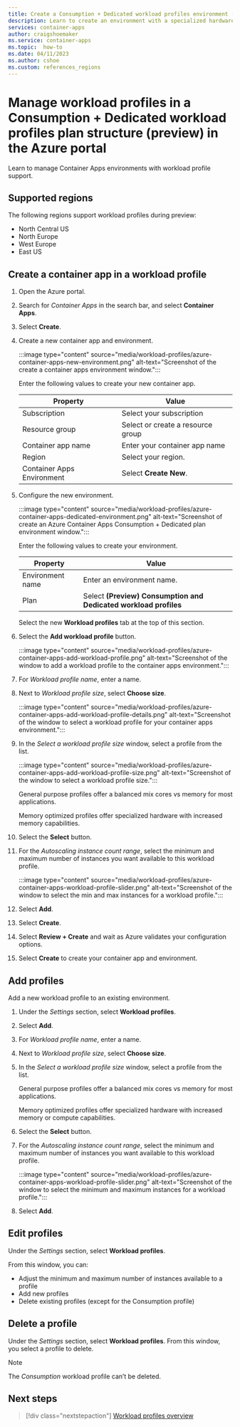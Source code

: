 ```yaml
---
title: Create a Consumption + Dedicated workload profiles environment (preview) in the Azure portal
description: Learn to create an environment with a specialized hardware profile in the Azure portal. 
services: container-apps
author: craigshoemaker
ms.service: container-apps
ms.topic:  how-to
ms.date: 04/11/2023
ms.author: cshoe
ms.custom: references_regions
---
```


# Manage workload profiles in a Consumption + Dedicated workload profiles plan structure (preview) in the Azure portal

Learn to manage Container Apps environments with workload profile support.

## Supported regions

The following regions support workload profiles during preview:

- North Central US
- North Europe
- West Europe
- East US

<a id="create"></a>

## Create a container app in a workload profile

1. Open the Azure portal.

1. Search for *Container Apps* in the search bar, and select **Container Apps**.

1. Select **Create**.

1. Create a new container app and environment.

    :::image type="content" source="media/workload-profiles/azure-container-apps-new-environment.png" alt-text="Screenshot of the create a container apps environment window.":::

    Enter the following values to create your new container app.

    | Property | Value |
    | --- | --- |
    | Subscription | Select your subscription |
    | Resource group | Select or create a resource group |
    | Container app name | Enter your container app name |
    | Region | Select your region. |
    | Container Apps Environment | Select **Create New**. |

1. Configure the new environment.

    :::image type="content" source="media/workload-profiles/azure-container-apps-dedicated-environment.png" alt-text="Screenshot of create an Azure Container Apps Consumption + Dedicated plan environment window.":::

    Enter the following values to create your environment.

    | Property | Value |
    | --- | --- |
    | Environment name | Enter an environment name. |
    | Plan | Select **(Preview) Consumption and Dedicated workload profiles** |
  
    Select the new **Workload profiles** tab at the top of this section.

1. Select the **Add workload profile** button.

    :::image type="content" source="media/workload-profiles/azure-container-apps-add-workload-profile.png" alt-text="Screenshot of the window to add a workload profile to the container apps environment.":::

1. For *Workload profile name*, enter a name.

1. Next to *Workload profile size*, select **Choose size**.

    :::image type="content" source="media/workload-profiles/azure-container-apps-add-workload-profile-details.png" alt-text="Screenshot of the window to select a workload profile for your container apps environment.":::

1. In the *Select a workload profile size* window, select a profile from the list.

    :::image type="content" source="media/workload-profiles/azure-container-apps-add-workload-profile-size.png" alt-text="Screenshot of the window to select a workload profile size.":::

    General purpose profiles offer a balanced mix cores vs memory for most applications.
  
    Memory optimized profiles offer specialized hardware with increased memory capabilities.

1. Select the **Select** button.

1. For the *Autoscaling instance count range*, select the minimum and maximum number of instances you want available to this workload profile.

    :::image type="content" source="media/workload-profiles/azure-container-apps-workload-profile-slider.png" alt-text="Screenshot of the window to select the min and max instances for a workload profile.":::

1. Select **Add**.

1. Select **Create**.

1. Select **Review + Create** and wait as Azure validates your configuration options.

1. Select **Create** to create your container app and environment.

## Add profiles

Add a new workload profile to an existing environment.

1. Under the *Settings* section, select **Workload profiles**.

1. Select **Add**.

1. For *Workload profile name*, enter a name.

1. Next to *Workload profile size*, select **Choose size**.

1. In the *Select a workload profile size* window, select a profile from the list.

    General purpose profiles offer a balanced mix cores vs memory for most applications.
  
    Memory optimized profiles offer specialized hardware with increased memory or compute capabilities.

1. Select the **Select** button.

1. For the *Autoscaling instance count range*, select the minimum and maximum number of instances you want available to this workload profile.

    :::image type="content" source="media/workload-profiles/azure-container-apps-workload-profile-slider.png" alt-text="Screenshot of the window to select the minimum and maximum instances for a workload profile.":::

1. Select **Add**.

## Edit profiles

Under the *Settings* section, select **Workload profiles**.

From this window, you can:

- Adjust the minimum and maximum number of instances available to a profile
- Add new profiles
- Delete existing profiles (except for the Consumption profile)

## Delete a profile

Under the *Settings* section, select **Workload profiles**. From this window, you select a profile to delete.

> [!NOTE]
> The *Consumption* workload profile can’t be deleted.

## Next steps

> [!div class="nextstepaction"]
> [Workload profiles overview](./workload-profiles-overview.md)
